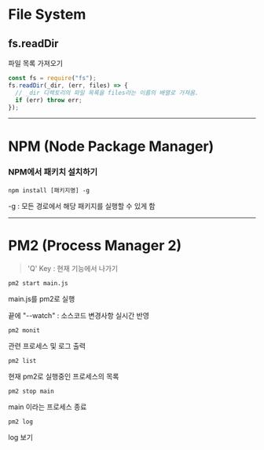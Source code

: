 # File System

## fs.readDir

파일 목록 가져오기

```javascript
const fs = require("fs");
fs.readDir(_dir, (err, files) => {
  // _dir 디렉토리의 파일 목록을 files라는 이름의 배열로 가져옴.
  if (err) throw err;
});
```

---

# NPM (Node Package Manager)

### NPM에서 패키치 설치하기

```
npm install [패키지명] -g
```

-g : 모든 경로에서 해당 패키지를 실행할 수 있게 함

---

# PM2 (Process Manager 2)

> 'Q' Key : 현재 기능에서 나가기

```
pm2 start main.js
```

main.js를 pm2로 실행

끝에 "--watch" : 소스코드 변경사항 실시간 반영

```
pm2 monit
```

관련 프로세스 및 로그 출력

```
pm2 list
```

현재 pm2로 실행중인 프로세스의 목록

```
pm2 stop main
```

main 이라는 프로세스 종료

```
pm2 log
```

log 보기
